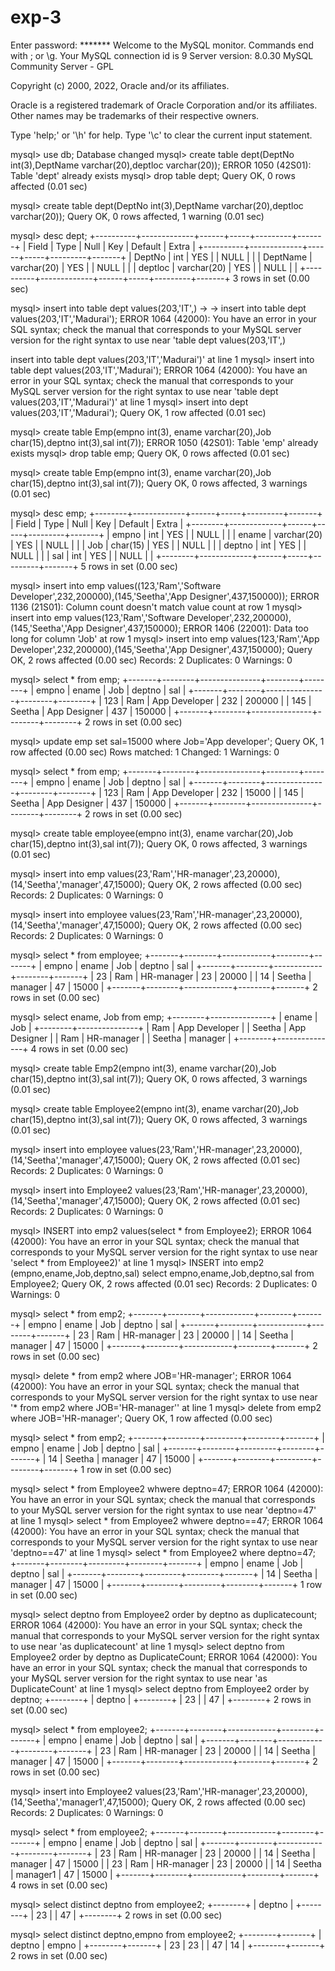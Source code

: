 # exp-3
Enter password: *******
Welcome to the MySQL monitor.  Commands end with ; or \g.
Your MySQL connection id is 9
Server version: 8.0.30 MySQL Community Server - GPL

Copyright (c) 2000, 2022, Oracle and/or its affiliates.

Oracle is a registered trademark of Oracle Corporation and/or its
affiliates. Other names may be trademarks of their respective
owners.

Type 'help;' or '\h' for help. Type '\c' to clear the current input statement.

mysql> use db;
Database changed
mysql> create table dept(DeptNo int(3),DeptName varchar(20),deptloc varchar(20));
ERROR 1050 (42S01): Table 'dept' already exists
mysql> drop table dept;
Query OK, 0 rows affected (0.01 sec)

mysql> create table dept(DeptNo int(3),DeptName varchar(20),deptloc varchar(20));
Query OK, 0 rows affected, 1 warning (0.01 sec)

mysql> desc dept;
+----------+-------------+------+-----+---------+-------+
| Field    | Type        | Null | Key | Default | Extra |
+----------+-------------+------+-----+---------+-------+
| DeptNo   | int         | YES  |     | NULL    |       |
| DeptName | varchar(20) | YES  |     | NULL    |       |
| deptloc  | varchar(20) | YES  |     | NULL    |       |
+----------+-------------+------+-----+---------+-------+
3 rows in set (0.00 sec)

mysql> insert into table dept values(203,'IT',)
    ->
    -> insert into table dept values(203,'IT','Madurai');
ERROR 1064 (42000): You have an error in your SQL syntax; check the manual that corresponds to your MySQL server version for the right syntax to use near 'table dept values(203,'IT',)

insert into table dept values(203,'IT','Madurai')' at line 1
mysql> insert into table dept values(203,'IT','Madurai');
ERROR 1064 (42000): You have an error in your SQL syntax; check the manual that corresponds to your MySQL server version for the right syntax to use near 'table dept values(203,'IT','Madurai')' at line 1
mysql> insert into dept values(203,'IT','Madurai');
Query OK, 1 row affected (0.01 sec)

mysql> create table Emp(empno int(3), ename varchar(20),Job char(15),deptno int(3),sal int(7));
ERROR 1050 (42S01): Table 'emp' already exists
mysql> drop table emp;
Query OK, 0 rows affected (0.01 sec)

mysql> create table Emp(empno int(3), ename varchar(20),Job char(15),deptno int(3),sal int(7));
Query OK, 0 rows affected, 3 warnings (0.01 sec)

mysql> desc emp;
+--------+-------------+------+-----+---------+-------+
| Field  | Type        | Null | Key | Default | Extra |
+--------+-------------+------+-----+---------+-------+
| empno  | int         | YES  |     | NULL    |       |
| ename  | varchar(20) | YES  |     | NULL    |       |
| Job    | char(15)    | YES  |     | NULL    |       |
| deptno | int         | YES  |     | NULL    |       |
| sal    | int         | YES  |     | NULL    |       |
+--------+-------------+------+-----+---------+-------+
5 rows in set (0.00 sec)

mysql> insert into emp values((123,'Ram','Software Developer',232,200000),(145,'Seetha','App Designer',437,150000));
ERROR 1136 (21S01): Column count doesn't match value count at row 1
mysql> insert into emp values(123,'Ram','Software Developer',232,200000),(145,'Seetha','App Designer',437,150000);
ERROR 1406 (22001): Data too long for column 'Job' at row 1
mysql> insert into emp values(123,'Ram','App Developer',232,200000),(145,'Seetha','App Designer',437,150000);
Query OK, 2 rows affected (0.00 sec)
Records: 2  Duplicates: 0  Warnings: 0

mysql> select * from emp;
+-------+--------+---------------+--------+--------+
| empno | ename  | Job           | deptno | sal    |
+-------+--------+---------------+--------+--------+
|   123 | Ram    | App Developer |    232 | 200000 |
|   145 | Seetha | App Designer  |    437 | 150000 |
+-------+--------+---------------+--------+--------+
2 rows in set (0.00 sec)

mysql> update emp set sal=15000 where Job='App developer';
Query OK, 1 row affected (0.00 sec)
Rows matched: 1  Changed: 1  Warnings: 0

mysql> select * from emp;
+-------+--------+---------------+--------+--------+
| empno | ename  | Job           | deptno | sal    |
+-------+--------+---------------+--------+--------+
|   123 | Ram    | App Developer |    232 |  15000 |
|   145 | Seetha | App Designer  |    437 | 150000 |
+-------+--------+---------------+--------+--------+
2 rows in set (0.00 sec)

mysql> create table employee(empno int(3), ename varchar(20),Job char(15),deptno int(3),sal int(7));
Query OK, 0 rows affected, 3 warnings (0.01 sec)

mysql> insert into emp values(23,'Ram','HR-manager',23,20000),(14,'Seetha','manager',47,15000);
Query OK, 2 rows affected (0.00 sec)
Records: 2  Duplicates: 0  Warnings: 0

mysql> insert into employee values(23,'Ram','HR-manager',23,20000),(14,'Seetha','manager',47,15000);
Query OK, 2 rows affected (0.00 sec)
Records: 2  Duplicates: 0  Warnings: 0

mysql> select * from employee;
+-------+--------+------------+--------+-------+
| empno | ename  | Job        | deptno | sal   |
+-------+--------+------------+--------+-------+
|    23 | Ram    | HR-manager |     23 | 20000 |
|    14 | Seetha | manager    |     47 | 15000 |
+-------+--------+------------+--------+-------+
2 rows in set (0.00 sec)

mysql> select ename, Job from emp;
+--------+---------------+
| ename  | Job           |
+--------+---------------+
| Ram    | App Developer |
| Seetha | App Designer  |
| Ram    | HR-manager    |
| Seetha | manager       |
+--------+---------------+
4 rows in set (0.00 sec)

mysql> create table Emp2(empno int(3), ename varchar(20),Job char(15),deptno int(3),sal int(7));
Query OK, 0 rows affected, 3 warnings (0.01 sec)

mysql> create table Employee2(empno int(3), ename varchar(20),Job char(15),deptno int(3),sal int(7));
Query OK, 0 rows affected, 3 warnings (0.01 sec)

mysql> insert into employee values(23,'Ram','HR-manager',23,20000),(14,'Seetha','manager',47,15000);
Query OK, 2 rows affected (0.01 sec)
Records: 2  Duplicates: 0  Warnings: 0

mysql> insert into Employee2 values(23,'Ram','HR-manager',23,20000),(14,'Seetha','manager',47,15000);
Query OK, 2 rows affected (0.01 sec)
Records: 2  Duplicates: 0  Warnings: 0

mysql> INSERT into emp2 values(select * from Employee2);
ERROR 1064 (42000): You have an error in your SQL syntax; check the manual that corresponds to your MySQL server version for the right syntax to use near 'select * from Employee2)' at line 1
mysql> INSERT into emp2 (empno,ename,Job,deptno,sal) select empno,ename,Job,deptno,sal from Employee2;
Query OK, 2 rows affected (0.01 sec)
Records: 2  Duplicates: 0  Warnings: 0

mysql> select * from emp2;
+-------+--------+------------+--------+-------+
| empno | ename  | Job        | deptno | sal   |
+-------+--------+------------+--------+-------+
|    23 | Ram    | HR-manager |     23 | 20000 |
|    14 | Seetha | manager    |     47 | 15000 |
+-------+--------+------------+--------+-------+
2 rows in set (0.00 sec)

mysql> delete * from emp2 where JOB='HR-manager';
ERROR 1064 (42000): You have an error in your SQL syntax; check the manual that corresponds to your MySQL server version for the right syntax to use near '* from emp2 where JOB='HR-manager'' at line 1
mysql> delete from emp2 where JOB='HR-manager';
Query OK, 1 row affected (0.00 sec)

mysql> select * from emp2;
+-------+--------+---------+--------+-------+
| empno | ename  | Job     | deptno | sal   |
+-------+--------+---------+--------+-------+
|    14 | Seetha | manager |     47 | 15000 |
+-------+--------+---------+--------+-------+
1 row in set (0.00 sec)

mysql> select * from Employee2 whwere deptno=47;
ERROR 1064 (42000): You have an error in your SQL syntax; check the manual that corresponds to your MySQL server version for the right syntax to use near 'deptno=47' at line 1
mysql> select * from Employee2 whwere deptno==47;
ERROR 1064 (42000): You have an error in your SQL syntax; check the manual that corresponds to your MySQL server version for the right syntax to use near 'deptno==47' at line 1
mysql> select * from Employee2 where deptno=47;
+-------+--------+---------+--------+-------+
| empno | ename  | Job     | deptno | sal   |
+-------+--------+---------+--------+-------+
|    14 | Seetha | manager |     47 | 15000 |
+-------+--------+---------+--------+-------+
1 row in set (0.00 sec)

mysql> select deptno from Employee2 order by deptno as duplicatecount;
ERROR 1064 (42000): You have an error in your SQL syntax; check the manual that corresponds to your MySQL server version for the right syntax to use near 'as duplicatecount' at line 1
mysql> select deptno from Employee2 order by deptno as DuplicateCount;
ERROR 1064 (42000): You have an error in your SQL syntax; check the manual that corresponds to your MySQL server version for the right syntax to use near 'as DuplicateCount' at line 1
mysql> select deptno from Employee2 order by deptno;
+--------+
| deptno |
+--------+
|     23 |
|     47 |
+--------+
2 rows in set (0.00 sec)

mysql> select * from employee2;
+-------+--------+------------+--------+-------+
| empno | ename  | Job        | deptno | sal   |
+-------+--------+------------+--------+-------+
|    23 | Ram    | HR-manager |     23 | 20000 |
|    14 | Seetha | manager    |     47 | 15000 |
+-------+--------+------------+--------+-------+
2 rows in set (0.00 sec)

mysql> insert into Employee2 values(23,'Ram','HR-manager',23,20000),(14,'Seetha','manager1',47,15000);
Query OK, 2 rows affected (0.00 sec)
Records: 2  Duplicates: 0  Warnings: 0

mysql> select * from employee2;
+-------+--------+------------+--------+-------+
| empno | ename  | Job        | deptno | sal   |
+-------+--------+------------+--------+-------+
|    23 | Ram    | HR-manager |     23 | 20000 |
|    14 | Seetha | manager    |     47 | 15000 |
|    23 | Ram    | HR-manager |     23 | 20000 |
|    14 | Seetha | manager1   |     47 | 15000 |
+-------+--------+------------+--------+-------+
4 rows in set (0.00 sec)

mysql> select distinct deptno from employee2;
+--------+
| deptno |
+--------+
|     23 |
|     47 |
+--------+
2 rows in set (0.00 sec)

mysql> select distinct deptno,empno from employee2;
+--------+-------+
| deptno | empno |
+--------+-------+
|     23 |    23 |
|     47 |    14 |
+--------+-------+
2 rows in set (0.00 sec)
